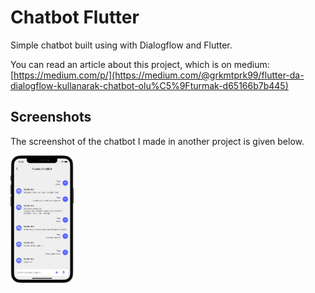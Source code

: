 # Chatbot Flutter

Simple chatbot built using with Dialogflow and Flutter. 

You can read an article about this project, which is on medium: [https://medium.com/p/](https://medium.com/@grkmtprk99/flutter-da-dialogflow-kullanarak-chatbot-olu%C5%9Fturmak-d65166b7b445)

## Screenshots

The screenshot of the chatbot I made in another project is given below.

<p float="left">
  <img src="screenshot/chatbot.png" width="20% height="50">                                                                                              
</p>
